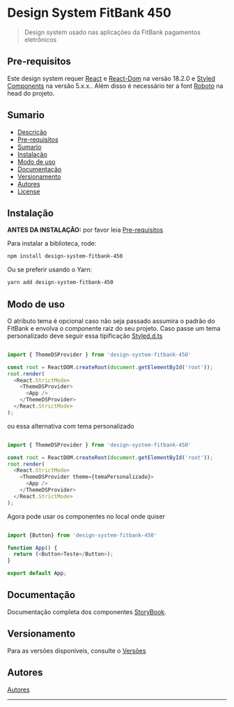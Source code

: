 # Design System FitBank 450

> Design system usado nas aplicações da FitBank pagamentos eletrônicos

## Pre-requisitos
Este design system requer [React](https://pt-br.reactjs.org/docs/create-a-new-react-app.html) e [React-Dom](https://pt-br.reactjs.org/docs/create-a-new-react-app.html) na versão 18.2.0 e [Styled Components](https://styled-components.com/docs/basics#installation) na versão 5.x.x.. Além disso é necessário ter a font [Roboto](https://fonts.google.com/specimen/Roboto) na head do projeto.

## Sumario

- [Descrição](#design-system-fitBank-450)
- [Pre-requisitos](#pre-requisitos)
- [Sumario](#sumario)
- [Instalação](#instalação)
- [Modo de uso](#modo-de-uso)
- [Documentação](#documentação)
- [Versionamento](#versionamento)
- [Autores](#autores)
- [License](#license)

## Instalação
**ANTES DA INSTALAÇÃO:** por favor leia [Pre-requisitos](#pre-requisitos)

Para instalar a biblioteca, rode:
```sh
npm install design-system-fitbank-450
```
Ou se preferir usando o Yarn:
```sh
yarn add design-system-fitbank-450
```
## Modo de uso
O atributo tema é opcional caso não seja passado assumira o padrão do FitBank e envolva o componente raiz do seu projeto. Caso passe um tema personalizado deve seguir essa tipificação [Styled.d.ts](https://github.com/Fitbank-Pagamentos-Eletronicos/Design-System/blob/main/src/theme/styled.d.ts)
```js

import { ThemeDSProvider } from 'design-system-fitbank-450'

const root = ReactDOM.createRoot(document.getElementById('root'));
root.render(
  <React.StrictMode>
    <ThemeDSProvider>
      <App />
    </ThemeDSProvider>
  </React.StrictMode>
);
```
ou essa alternativa com tema personalizado
```js

import { ThemeDSProvider } from 'design-system-fitbank-450'

const root = ReactDOM.createRoot(document.getElementById('root'));
root.render(
  <React.StrictMode>
    <ThemeDSProvider theme={temaPersonalizado}>
      <App />
    </ThemeDSProvider>
  </React.StrictMode>
);
```
Agora pode usar os componentes no local onde quiser
```js

import {Button} from 'design-system-fitbank-450'

function App() {
  return (<Button>Teste</Button>);
}

export default App;
```
## Documentação
Documentação completa dos componentes [StoryBook](https://sharedimages.fitbank.com.br/sharedimages/designSystemDoc/index.html?path=/story/button--default).

## Versionamento
Para as versões disponíveis, consulte o [Versões](https://github.com/Design-System-FitBank/design-system-fitbank-450/releases)

## Autores
[Autores](https://github.com/Design-System-FitBank/design-system-fitbank-450/graphs/contributors)

----------------------------------
